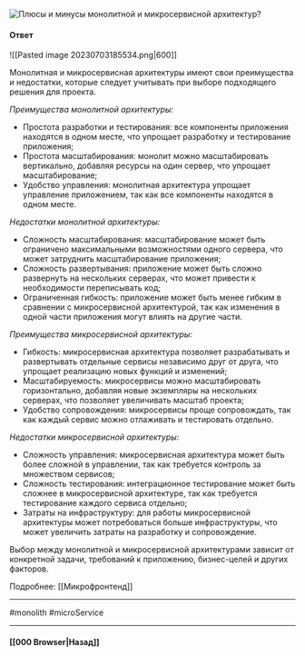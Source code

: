 ![Плюсы и минусы монолитной и микросервисной архитектур?](https://youtu.be/70VnuTXi4Wk?t=506)

#### Ответ

![[Pasted image 20230703185534.png|600]]

Монолитная и микросервисная архитектуры имеют свои преимущества и недостатки, которые следует учитывать при выборе подходящего решения для проекта.

*Преимущества монолитной архитектуры:*
- Простота разработки и тестирования: все компоненты приложения находятся в одном месте, что упрощает разработку и тестирование приложения;
- Простота масштабирования: монолит можно масштабировать вертикально, добавляя ресурсы на один сервер, что упрощает масштабирование;
- Удобство управления: монолитная архитектура упрощает управление приложением, так как все компоненты находятся в одном месте.

*Недостатки монолитной архитектуры:*
- Сложность масштабирования: масштабирование может быть ограничено максимальными возможностями одного сервера, что может затруднить масштабирование приложения;
- Сложность развертывания: приложение может быть сложно развернуть на нескольких серверах, что может привести к необходимости переписывать код;
- Ограниченная гибкость: приложение может быть менее гибким в сравнении с микросервисной архитектурой, так как изменения в одной части приложения могут влиять на другие части.

*Преимущества микросервисной архитектуры:*
- Гибкость: микросервисная архитектура позволяет разрабатывать и развертывать отдельные сервисы независимо друг от друга, что упрощает реализацию новых функций и изменений;
- Масштабируемость: микросервисы можно масштабировать горизонтально, добавляя новые экземпляры на нескольких серверах, что позволяет увеличивать масштаб проекта;
- Удобство сопровождения: микросервисы проще сопровождать, так как каждый сервис можно отлаживать и тестировать отдельно.

*Недостатки микросервисной архитектуры:*
- Сложность управления: микросервисная архитектура может быть более сложной в управлении, так как требуется контроль за множеством сервисов;
- Сложность тестирования: интеграционное тестирование может быть сложнее в микросервисной архитектуре, так как требуется тестирование каждого сервиса отдельно;
- Затраты на инфраструктуру: для работы микросервисной архитектуры может потребоваться больше инфраструктуры, что может увеличить затраты на разработку и сопровождение.

Выбор между монолитной и микросервисной архитектурами зависит от конкретной задачи, требований к приложению, бизнес-целей и других факторов.

Подробнее: [[Микрофронтенд]]

___
#monolith #microService 

___

#### [[000 Browser|Назад]]